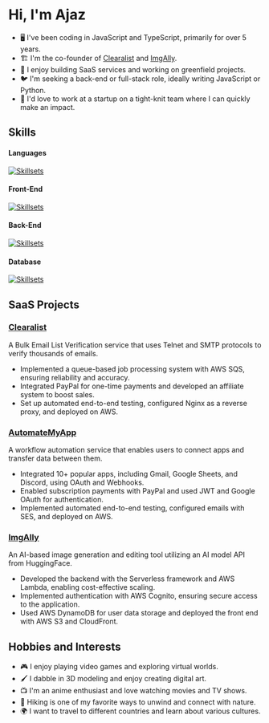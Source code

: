 # Hi, I'm Ajaz

- 🖥️ I've been coding in JavaScript and TypeScript, primarily for over 5 years.
- 🏗️ I'm the co-founder of [Clearalist](https://clearalist.com) and [ImgAlly](https://imgally.com).
- 🦀 I enjoy building SaaS services and working on greenfield projects.
- 🐦 I'm seeking a back-end or full-stack role, ideally writing JavaScript or Python.
- 🎤 I'd love to work at a startup on a tight-knit team where I can quickly make an impact.

## Skills

#### Languages
[![Skillsets](https://skillicons.dev/icons?i=js,ts,py)](https://skillicons.dev)

#### Front-End
[![Skillsets](https://skillicons.dev/icons?i=react,vue,nextjs,nuxtjs,vite)](https://skillicons.dev)

#### Back-End
[![Skillsets](https://skillicons.dev/icons?i=nodejs,express,nestjs,flask,aws)](https://skillicons.dev)

#### Database
[![Skillsets](https://skillicons.dev/icons?i=mysql,postgres,mongodb)](https://skillicons.dev)

## SaaS Projects

### [Clearalist](https://clearalist.com)
A Bulk Email List Verification service that uses Telnet and SMTP protocols to verify thousands of emails.

- Implemented a queue-based job processing system with AWS SQS, ensuring reliability and accuracy.
- Integrated PayPal for one-time payments and developed an affiliate system to boost sales.
- Set up automated end-to-end testing, configured Nginx as a reverse proxy, and deployed on AWS.

### [AutomateMyApp](https://automatemyapp.com)
A workflow automation service that enables users to connect apps and transfer data between them.

- Integrated 10+ popular apps, including Gmail, Google Sheets, and Discord, using OAuth and Webhooks.
- Enabled subscription payments with PayPal and used JWT and Google OAuth for authentication.
- Implemented automated end-to-end testing, configured emails with SES, and deployed on AWS.

### [ImgAlly](https://imgally.com)
An AI-based image generation and editing tool utilizing an AI model API from HuggingFace.

- Developed the backend with the Serverless framework and AWS Lambda, enabling cost-effective scaling.
- Implemented authentication with AWS Cognito, ensuring secure access to the application.
- Used AWS DynamoDB for user data storage and deployed the front end with AWS S3 and CloudFront.

## Hobbies and Interests

- 🎮 I enjoy playing video games and exploring virtual worlds.
- 🖌️ I dabble in 3D modeling and enjoy creating digital art.
- 📺 I'm an anime enthusiast and love watching movies and TV shows.
- 🥾 Hiking is one of my favorite ways to unwind and connect with nature.
- 🌍 I want to travel to different countries and learn about various cultures.
